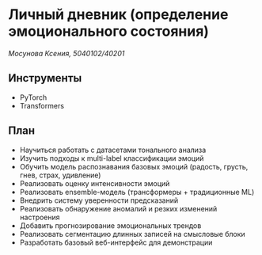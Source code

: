 # Личный дневник (определение эмоционального состояния)

_Мосунова Ксения, 5040102/40201_

## Инструменты

- PyTorch
- Transformers

## План

- Научиться работать с датасетами тонального анализа
- Изучить подходы к multi-label классификации эмоций
- Обучить модель распознавания базовых эмоций (радость, грусть, гнев, страх, удивление)
- Реализовать оценку интенсивности эмоций
- Реализовать ensemble-модель (трансформеры + традиционные ML)
- Внедрить систему уверенности предсказаний
- Реализовать обнаружение аномалий и резких изменений настроения
- Добавить прогнозирование эмоциональных трендов
- Реализовать сегментацию длинных записей на смысловые блоки
- Разработать базовый веб-интерфейс для демонстрации
